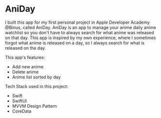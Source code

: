 # AniDay 
I built this app for my first personal project in Apple Developer Academy @Binus, called AniDay. AniDay is an app to manage your anime daily anime watchlist so you don't have to always search for what anime was released on that day. This app is inspired by my own experience, where I sometimes forgot what anime is released on a day, so I always search for what is released on the day. 

This app's features:
- Add new anime
- Delete anime
- Anime list sorted by day

Tech Stack used in this project:
- Swift
- SwiftUI
- MVVM Design Pattern
- CoreData
